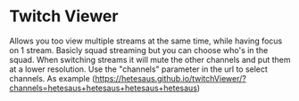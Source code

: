 # Twitch Viewer
Allows you too view multiple streams at the same time, while having focus on 1 stream. Basicly squad streaming but you can choose who's in the squad. When switching streams it will mute the other channels and put them at a lower resolution. Use the "channels" parameter in the url to select channels. As example (https://hetesaus.github.io/twitchViewer/?channels=hetesaus+hetesaus+hetesaus+hetesaus)
